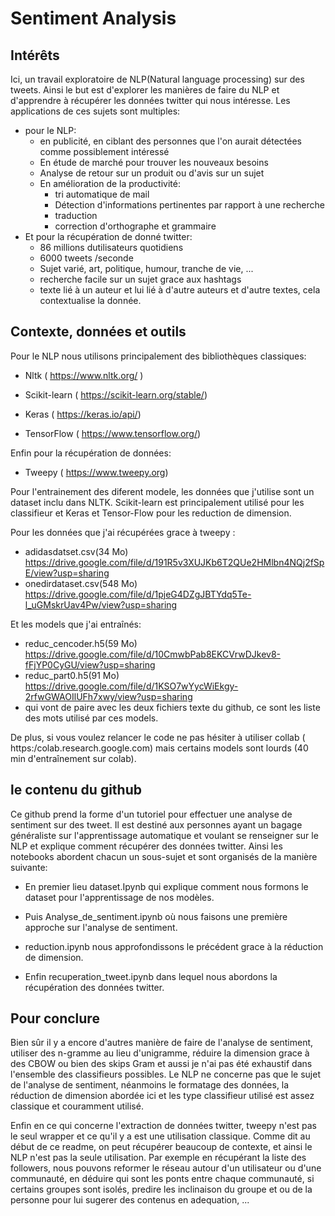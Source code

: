 # Sentiment Analysis

## Intérêts 

Ici, un travail exploratoire de NLP(Natural language processing) sur des tweets. Ainsi le but est d'explorer les manières de faire du NLP et d'apprendre à récupérer les données twitter qui nous intéresse.
Les applications de ces sujets sont multiples:
* pour le  NLP:  
  * en publicité, en ciblant des personnes que l'on aurait détectées comme possiblement intéressé
  * En étude de marché pour trouver les nouveaux besoins
  * Analyse de retour sur un produit ou d'avis sur un sujet
  * En amélioration de la productivité:
    * tri automatique de mail    
    * Détection d'informations pertinentes par rapport à une recherche
    * traduction
    * correction d'orthographe et grammaire
* Et pour la récupération de donné twitter:  
  * 86 millions dutilisateurs quotidiens  
  * 6000 tweets /seconde  
  * Sujet varié, art, politique, humour, tranche de vie, ...  
  * recherche facile sur un sujet grace aux hashtags  
  * texte lié à un auteur et lui lié à d'autre auteurs et d'autre textes, cela contextualise la donnée.

## Contexte, données et outils
Pour le NLP nous utilisons principalement des bibliothèques classiques:

* Nltk ( https://www.nltk.org/ )

* Scikit-learn ( https://scikit-learn.org/stable/)

* Keras ( https://keras.io/api/)

* TensorFlow ( https://www.tensorflow.org/)

Enfin pour la récupération de données:

* Tweepy ( https://www.tweepy.org)

Pour l'entrainement des diferent modele, les données que j'utilise sont un dataset inclu dans NLTK. Scikit-learn est principalement utilisé pour les classifieur et Keras et Tensor-Flow pour les reduction de dimension.

Pour les données que j'ai récupérées grace à tweepy :
* adidasdatset.csv(34 Mo) https://drive.google.com/file/d/191R5v3XUJKb6T2QUe2HMlbn4NQj2fSpE/view?usp=sharing
* onedirdataset.csv(548 Mo) https://drive.google.com/file/d/1pjeG4DZgJBTYdq5Te-l_uGMskrUav4Pw/view?usp=sharing

Et les models que j'ai entraînés:
* reduc_cencoder.h5(59 Mo) https://drive.google.com/file/d/10CmwbPab8EKCVrwDJkev8-fFjYP0CyGU/view?usp=sharing
* reduc_part0.h5(91 Mo) https://drive.google.com/file/d/1KSO7wYycWiEkgy-2rfwGWAOIlUFh7xwy/view?usp=sharing
* qui vont de paire avec les deux fichiers texte du github, ce sont les liste des mots utilisé par ces models.

De plus, si vous voulez relancer le code ne pas hésiter à utiliser collab ( https:/colab.research.google.com) mais certains models sont lourds (40 min d'entraînement sur colab).

## le contenu du github

Ce github prend la forme d'un tutoriel pour effectuer une analyse de sentiment sur des tweet. Il est destiné aux personnes ayant un bagage généraliste sur l'apprentissage automatique et voulant se renseigner sur le NLP et explique comment récupérer des données twitter.
Ainsi les notebooks abordent chacun un sous-sujet et sont organisés de la manière suivante: 

* En premier lieu dataset.Ipynb qui explique comment nous formons le dataset pour l'apprentissage de nos modèles.  

* Puis Analyse_de_sentiment.ipynb où nous faisons une première approche sur l'analyse de sentiment.  

* reduction.ipynb nous approfondissons le précédent grace à la réduction de dimension.  

* Enfin recuperation_tweet.ipynb dans lequel nous abordons la récupération des données twitter. 

## Pour conclure

Bien sûr il y a encore d'autres manière de faire de l'analyse de sentiment, utiliser des n-gramme au lieu d'unigramme, réduire la dimension grace à des CBOW ou bien des skips Gram et aussi je n'ai pas été exhaustif dans l'ensemble des classifieurs possibles. Le NLP ne concerne pas que le sujet de l'analyse de sentiment, néanmoins le formatage des données, la réduction de dimension abordée ici et les type classifieur utilisé est assez classique et couramment utilisé.

Enfin en ce qui concerne l'extraction de données twitter, tweepy n'est pas le seul wrapper et ce qu'il y a est une utilisation classique. Comme dit au début de ce readme, on peut récupérer beaucoup de contexte, et ainsi le NLP n'est pas la seule utilisation. Par exemple en récupérant la liste des followers, nous pouvons reformer le réseau autour d'un utilisateur ou d'une communauté, en déduire qui sont les ponts entre chaque communauté, si certains groupes sont isolés, predire les inclinaison  du groupe et ou de la personne pour lui sugerer des contenus en adequation, ...

